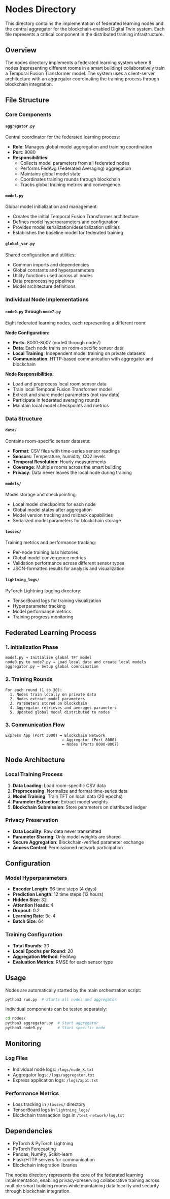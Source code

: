 # Nodes Directory

This directory contains the implementation of federated learning nodes and the central aggregator for the blockchain-enabled Digital Twin system. Each file represents a critical component in the distributed training infrastructure.

## Overview

The nodes directory implements a federated learning system where 8 nodes (representing different rooms in a smart building) collaboratively train a Temporal Fusion Transformer model. The system uses a client-server architecture with an aggregator coordinating the training process through blockchain integration.

## File Structure

### Core Components

#### `aggregator.py`
Central coordinator for the federated learning process:
- **Role**: Manages global model aggregation and training coordination
- **Port**: 8080
- **Responsibilities**:
  - Collects model parameters from all federated nodes
  - Performs FedAvg (Federated Averaging) aggregation
  - Maintains global model state
  - Coordinates training rounds through blockchain
  - Tracks global training metrics and convergence

#### `model.py`
Global model initialization and management:
- Creates the initial Temporal Fusion Transformer architecture
- Defines model hyperparameters and configuration
- Provides model serialization/deserialization utilities
- Establishes the baseline model for federated training

#### `global_var.py`
Shared configuration and utilities:
- Common imports and dependencies
- Global constants and hyperparameters
- Utility functions used across all nodes
- Data preprocessing pipelines
- Model architecture definitions

### Individual Node Implementations

#### `node0.py` through `node7.py`
Eight federated learning nodes, each representing a different room:

**Node Configuration:**
- **Ports**: 8000-8007 (node0 through node7)
- **Data**: Each node trains on room-specific sensor data
- **Local Training**: Independent model training on private datasets
- **Communication**: HTTP-based communication with aggregator and blockchain

**Node Responsibilities:**
- Load and preprocess local room sensor data
- Train local Temporal Fusion Transformer model
- Extract and share model parameters (not raw data)
- Participate in federated averaging rounds
- Maintain local model checkpoints and metrics

### Data Structure

#### `data/`
Contains room-specific sensor datasets:
- **Format**: CSV files with time-series sensor readings
- **Sensors**: Temperature, humidity, CO2 levels
- **Temporal Resolution**: Hourly measurements
- **Coverage**: Multiple rooms across the smart building
- **Privacy**: Data never leaves the local node during training

#### `models/`
Model storage and checkpointing:
- Local model checkpoints for each node
- Global model states after aggregation
- Model version tracking and rollback capabilities
- Serialized model parameters for blockchain storage

#### `losses/`
Training metrics and performance tracking:
- Per-node training loss histories
- Global model convergence metrics
- Validation performance across different sensor types
- JSON-formatted results for analysis and visualization

#### `lightning_logs/`
PyTorch Lightning logging directory:
- TensorBoard logs for training visualization
- Hyperparameter tracking
- Model performance metrics
- Training progress monitoring

## Federated Learning Process

### 1. Initialization Phase
```
model.py → Initialize global TFT model
node0.py to node7.py → Load local data and create local models
aggregator.py → Setup global coordination
```

### 2. Training Rounds
```
For each round (1 to 30):
  1. Nodes train locally on private data
  2. Nodes extract model parameters
  3. Parameters stored on blockchain
  4. Aggregator retrieves and averages parameters
  5. Updated global model distributed to nodes
```

### 3. Communication Flow
```
Express App (Port 3000) ↔ Blockchain Network
                         ↔ Aggregator (Port 8080)
                         ↔ Nodes (Ports 8000-8007)
```

## Node Architecture

### Local Training Process
1. **Data Loading**: Load room-specific CSV data
2. **Preprocessing**: Normalize and format time-series data
3. **Model Training**: Train TFT on local data (20 epochs)
4. **Parameter Extraction**: Extract model weights
5. **Blockchain Submission**: Store parameters on distributed ledger

### Privacy Preservation
- **Data Locality**: Raw data never transmitted
- **Parameter Sharing**: Only model weights are shared
- **Secure Aggregation**: Blockchain-verified parameter exchange
- **Access Control**: Permissioned network participation

## Configuration

### Model Hyperparameters
- **Encoder Length**: 96 time steps (4 days)
- **Prediction Length**: 12 time steps (12 hours)
- **Hidden Size**: 32
- **Attention Heads**: 4
- **Dropout**: 0.2
- **Learning Rate**: 3e-4
- **Batch Size**: 64

### Training Configuration
- **Total Rounds**: 30
- **Local Epochs per Round**: 20
- **Aggregation Method**: FedAvg
- **Evaluation Metrics**: RMSE for each sensor type

## Usage

Nodes are automatically started by the main orchestration script:

```bash
python3 run.py  # Starts all nodes and aggregator
```

Individual components can be tested separately:

```bash
cd nodes/
python3 aggregator.py  # Start aggregator
python3 node0.py       # Start specific node
```

## Monitoring

### Log Files
- Individual node logs: `/logs/node_X.txt`
- Aggregator logs: `/logs/aggregator.txt`
- Express application logs: `/logs/app1.txt`

### Performance Metrics
- Loss tracking in `/losses/` directory
- TensorBoard logs in `lightning_logs/`
- Blockchain transaction logs in `/test-network/log.txt`

## Dependencies

- PyTorch & PyTorch Lightning
- PyTorch Forecasting
- Pandas, NumPy, Scikit-learn
- Flask/HTTP servers for communication
- Blockchain integration libraries

The nodes directory represents the core of the federated learning implementation, enabling privacy-preserving collaborative training across multiple smart building rooms while maintaining data locality and security through blockchain integration.
